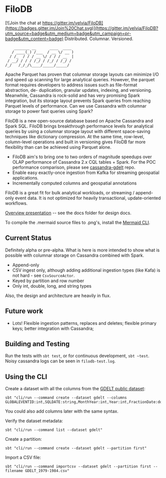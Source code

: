 # FiloDB

[![Join the chat at https://gitter.im/velvia/FiloDB](https://badges.gitter.im/Join%20Chat.svg)](https://gitter.im/velvia/FiloDB?utm_source=badge&utm_medium=badge&utm_campaign=pr-badge&utm_content=badge)
Distributed.  Columnar.  Versioned.

```
    _______ __      ____  ____ 
   / ____(_) /___  / __ \/ __ )
  / /_  / / / __ \/ / / / __  |
 / __/ / / / /_/ / /_/ / /_/ / 
/_/   /_/_/\____/_____/_____/  
```

Apache Parquet has proven that columnar storage layouts can minimize I/O and
speed up scanning for large analytical queries.  However, the parquet format
requires developers to address issues such as file-format abstraction, de-
duplication, granular updates, indexing, and versioning.  Meanwhile, Cassandra
is rock-solid and has very promising Spark integration, but its storage layout
prevents Spark queries from reaching Parquet levels of performance.  Can we use
Cassandra with columnar storage to power fast queries using Spark?

FiloDB is a new open-source database based on Apache Cassandra and Spark SQL.  FiloDB brings breakthrough performance levels for analytical queries by using a columnar storage layout with different space-saving techniques like dictionary compression.  At the same time, row-level, column-level operations and built in versioning gives FiloDB far more flexibility than can be achieved using Parquet alone.  

* FiloDB aim's to bring one to two orders of magnitude speedups over OLAP performance of Cassandra 2.x CQL tables + Spark.  For the POC performance comparison, please see [cassandra-gdelt](http://github.com/velvia/cassandra-gdelt) repo.
* Enable easy exactly-once ingestion from Kafka for streaming geospatial applications. 
* Incrementally computed columns and geospatial annotations

FiloDB is a great fit for bulk analytical workloads, or streaming / append-only event data.  It is not optimized for heavily transactional, update-oriented workflows.

[Overview presentation](http://velvia.github.io/presentations/2014-filodb/#/) -- see the docs folder for design docs.

To compile the .mermaid source files to .png's, install the [Mermaid CLI](http://knsv.github.io/mermaid/mermaidCLI.html).

## Current Status

Definitely alpha or pre-alpha.  What is here is more intended to show what is possible with columnar storage on Cassandra combined with Spark.
- Append-only
- CSV ingest only, although adding additional ingestion types (like Kafa) is not hard - see `CsvSourceActor`.
- Keyed by partition and row number
- Only int, double, long, and string types

Also, the design and architecture are heavily in flux.

## Future work

- Lots!  Flexible ingestion patterns, replaces and deletes; flexible primary keys; better integration with Cassandra;

## Building and Testing

Run the tests with `sbt test`, or for continuous development, `sbt ~test`.  Noisy cassandra logs can be seen in `filodb-test.log`.

## Using the CLI

Create a dataset with all the columns from the [GDELT public dataset](http://data.gdeltproject.org/documentation/GDELT-Data_Format_Codebook.pdf):

```
sbt "cli/run --command create --dataset gdelt --columns GLOBALEVENTID:int,SQLDATE:string,MonthYear:int,Year:int,FractionDate:double,Actor1Code:string,Actor1Name:string,Actor1CountryCode:string,Actor1KnownGroupCode:string,Actor1EthnicCode:string,Actor1Religion1Code:string,Actor1Religion2Code:string,Actor1Type1Code:string,Actor1Type2Code:string,Actor1Type3Code:string,Actor2Code:string,Actor2Name:string,Actor2CountryCode:string,Actor2KnownGroupCode:string,Actor2EthnicCode:string,Actor2Religion1Code:string,Actor2Religion2Code:string,Actor2Type1Code:string,Actor2Type2Code:string,Actor2Type3Code:string,IsRootEvent:int,EventCode:string,EventBaseCode:string,EventRootCode:string,QuadClass:int,GoldsteinScale:double,NumMentions:int,NumSources:int,NumArticles:int,AvgTone:double,Actor1Geo_Type:int,Actor1Geo_FullName:string,Actor1Geo_CountryCode:string,Actor1Geo_ADM1Code:string,Actor1Geo_Lat:double,Actor1Geo_Long:double,Actor1Geo_FeatureID:int,Actor2Geo_Type:int,Actor2Geo_FullName:string,Actor2Geo_CountryCode:string,Actor2Geo_ADM1Code:string,Actor2Geo_Lat:double,Actor2Geo_Long:double,Actor2Geo_FeatureID:int,ActionGeo_Type:int,ActionGeo_FullName:string,ActionGeo_CountryCode:string,ActionGeo_ADM1Code:string,ActionGeo_Lat:double,ActionGeo_Long:double,ActionGeo_FeatureID:int,DATEADDED:string,Actor1Geo_FullLocation:string,Actor2Geo_FullLocation:string,ActionGeo_FullLocation:string"
```

You could also add columns later with the same syntax.

Verify the dataset metadata:

```
sbt "cli/run --command list --dataset gdelt"
```

Create a partition:

```
sbt "cli/run --command create --dataset gdelt --partition first"
```

Import a CSV file:

```
sbt "cli/run --command importcsv --dataset gdelt --partition first --filename GDELT_1979-1984.csv"
```